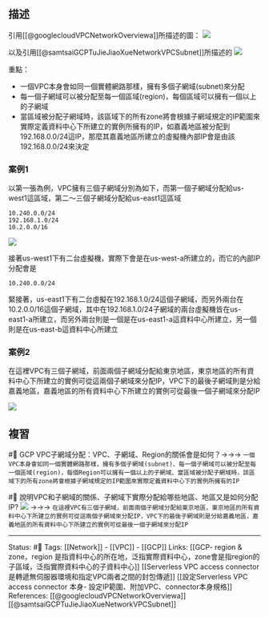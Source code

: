 
## 描述

引用[[@googlecloudVPCNetworkOverviewa]]所描述的圖：
![](https://cloud.google.com/vpc/images/vpc-overview-example.svg?hl=de)

以及引用[[@samtsaiGCPTuJieJiaoXueNetworkVPCSubnet]]所描述的
![](https://i.ytimg.com/vi/yygf4MOmI-E/maxresdefault.jpg)


重點：
- 一個VPC本身會如同一個實體網路那樣，擁有多個子網域(subnet)來分配
- 每一個子網域可以被分配至每一個區域(region)，每個區域可以擁有一個以上的子網域
- 當區域被分配子網域時，該區域下的所有zone將會根據子網域規定的IP範圍來實際定義資料中心下所建立的實例所擁有的IP，如嘉義地區被分配到192.168.0.0/24這IP，那麼其嘉義地區所建立的虛擬機內部IP會是由該192.168.0.0/24來決定


### 案例1
以第一張為例，VPC擁有三個子網域分別為如下，而第一個子網域分配給us-west1這區域，第二～三個子網域分配給us-east1這區域
```
10.240.0.0/24
192.168.1.0/24
10.2.0.0/16
```
![](https://cloud.google.com/vpc/images/vpc-overview-example.svg?hl=de)

接著us-west1下有二台虛擬機，實際下會是在us-west-a所建立的，而它的內部IP分配會是
```
10.240.0.0/24
```

緊接著，us-east1下有二台虛擬在192.168.1.0/24這個子網域，而另外兩台在10.2.0.0/16這個子網域，其中在192.168.1.0/24子網域的兩台虛擬機皆在us-east1-a所建立，而另外兩台則是一個是在us-east1-a這資料中心所建立，另一個則是在us-east-b這資料中心所建立


### 案例2

在這裡VPC有三個子網域，前面兩個子網域分配給東京地區，東京地區的所有資料中心下所建立的實例可從這兩個子網域來分配IP，VPC下的最後子網域則是分給嘉義地區，嘉義地區的所有資料中心下所建立的實例可從最後一個子網域來分配IP

![](https://i.ytimg.com/vi/yygf4MOmI-E/maxresdefault.jpg)
## 複習
#🧠 GCP VPC子網域分配：VPC、子網域、Region的關係會是如何？->->-> `一個VPC本身會如同一個實體網路那樣，擁有多個子網域(subnet)、每一個子網域可以被分配至每一個區域(region)，每個Region可以擁有一個以上的子網域、當區域被分配子網域時，該區域下的所有zone將會根據子網域規定的IP範圍來實際定義資料中心下的實例所擁有的IP`
<!--SR:!2022-10-21,97,270-->


#🧠 說明VPC和子網域的關係、子網域下實際分配給哪些地區、地區又是如何分配IP? ![](https://i.ytimg.com/vi/yygf4MOmI-E/maxresdefault.jpg) ->->-> `在這裡VPC有三個子網域，前面兩個子網域分配給東京地區，東京地區的所有資料中心下所建立的實例可從這兩個子網域來分配IP，VPC下的最後子網域則是分給嘉義地區，嘉義地區的所有資料中心下所建立的實例可從最後一個子網域來分配IP`
<!--SR:!2022-08-06,45,250-->



---
Status: #🌱 
Tags:
[[Network]] - [[VPC]] - [[GCP]]
Links:
[[GCP- region & zone，region 是指資料中心的所在地，泛指實際資料中心，zone會是指region的子區域，泛指實際資料中心的子資料中心]]
[[Serverless VPC access connector 是轉遞無伺服器環境和指定VPC兩者之間的封包傳遞]]
[[設定Serverless VPC access connector 本身- 設定IP範圍、附加VPC、connector本身規格]]
References:
[[@googlecloudVPCNetworkOverviewa]]
[[@samtsaiGCPTuJieJiaoXueNetworkVPCSubnet]]